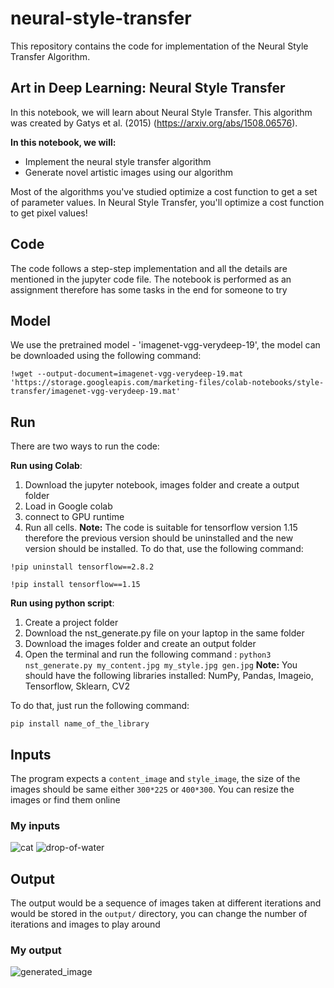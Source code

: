 # neural-style-transfer
This repository contains the code for implementation of the Neural Style Transfer Algorithm. 

## Art in Deep Learning: Neural Style Transfer

In this notebook, we will learn about Neural Style Transfer. This algorithm was created by Gatys et al. (2015) (https://arxiv.org/abs/1508.06576). 

**In this notebook, we will:**
- Implement the neural style transfer algorithm 
- Generate novel artistic images using our algorithm 

Most of the algorithms you've studied optimize a cost function to get a set of parameter values. In Neural Style Transfer, you'll optimize a cost function to get pixel values!

## Code
The code follows a step-step implementation and all the details are mentioned in the jupyter code file. The notebook is performed as an assignment therefore has some tasks in the end for someone to try

## Model
We use the pretrained model - 'imagenet-vgg-verydeep-19', the model can be downloaded using the following command: 

`!wget --output-document=imagenet-vgg-verydeep-19.mat 'https://storage.googleapis.com/marketing-files/colab-notebooks/style-transfer/imagenet-vgg-verydeep-19.mat'`

## Run
There are two ways to run the code: 

**Run using Colab**: 
  1. Download the jupyter notebook, images folder and create a output folder 
  2. Load in Google colab 
  3. connect to GPU runtime 
  4. Run all cells.
**Note:** The code is suitable for tensorflow version 1.15 therefore the previous version should be uninstalled and the new version should be installed.
To do that, use the following command: 

`!pip uninstall tensorflow==2.8.2`

`!pip install tensorflow==1.15`

**Run using python script**: 
  1. Create a project folder 
  2. Download the nst_generate.py file on your laptop in the same folder 
  3. Download the images folder and create an output folder 
  4. Open the terminal and run the following command : `python3 nst_generate.py my_content.jpg my_style.jpg gen.jpg`
**Note:** You should have the following libraries installed: NumPy, Pandas, Imageio, Tensorflow, Sklearn, CV2

To do that, just run the following command: 

`pip install name_of_the_library`

## Inputs
The program expects a `content_image` and `style_image`, the size of the images should be same either `300*225` or `400*300`. You can resize the images or find them online

### My inputs
![cat](https://user-images.githubusercontent.com/50231750/191466407-6fbb8a4c-a3f1-4626-a5f1-5764b656fafc.jpg)
![drop-of-water](https://user-images.githubusercontent.com/50231750/191466446-2aa88a41-77a7-4e6d-b8e2-e6642f09580b.jpg)


## Output
The output would be a sequence of images taken at different iterations and would be stored in the `output/` directory, you can change the number of iterations and images to play around

### My output
![generated_image](https://user-images.githubusercontent.com/50231750/191466533-724e6932-e095-4291-8b1f-d534c9a31854.jpg)



